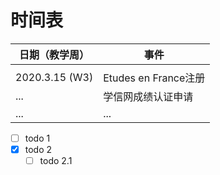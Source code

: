 # 时间表

|  日期（教学周）   | 事件  |
|  ----  | ----  |
|        |       |
| 2020.3.15 (W3) | Etudes en France注册 |
| ... | 学信网成绩认证申请 |
| ...  | ... |

- [ ] todo 1
- [x] todo 2
  - [ ] todo 2.1
